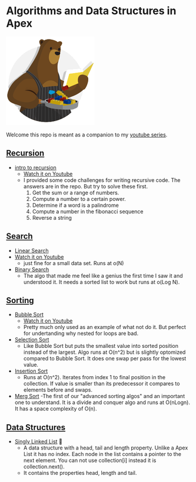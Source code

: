 # Algorithms and Data Structures in Apex

![Image of Cody from Salesforce](https://github.com/bdJohnson72/Algorithms_And_Data_Structures_In_Apex/blob/master/images/recipes-logo.png)

Welcome this repo is meant as a companion to
my [youtube series](https://www.youtube.com/playlist?list=PLdt84CMzTQBbon-6Oy2a_rIsOyzMTrjnn).

## [Recursion](https://github.com/bdJohnson72/Algorithms_And_Data_Structures_In_Apex/tree/master/force-app/main/default/classes/recursion)

- [intro to recursion](https://github.com/bdJohnson72/Algorithms_And_Data_Structures_In_Apex/tree/master/force-app/main/default/classes/recursion)
  - [Watch it on Youtube](https://www.youtube.com/watch?v=4xpg0NnS90w&list=PLdt84CMzTQBbon-6Oy2a_rIsOyzMTrjnn&index=2)
  - I provided some code challenges for writing recursive code. The answers are in the repo. But try to solve these first.
    1. Get the sum or a range of numbers.
    2. Compute a number to a certain power.
    3. Determine if a word is a palindrome
    4. Compute a number in the fibonacci sequence
    5. Reverse a string

## [Search](https://github.com/bdJohnson72/Algorithms_And_Data_Structures_In_Apex/tree/master/force-app/main/default/classes/search)

- [Linear Search](https://github.com/bdJohnson72/Algorithms_And_Data_Structures_In_Apex/blob/master/force-app/main/default/classes/search/LinearSearch.cls)
- [Watch it on Youtube](https://www.youtube.com/watch?v=a8kPwN3b8vk&lc=UgyJwVycuT5JKGj2oil4AaABAg.9XH1gpNj-C-9XHPnpyVIUZ)
  - just fine for a small data set. Runs at o(N)
- [Binary Search](https://github.com/bdJohnson72/Algorithms_And_Data_Structures_In_Apex/blob/master/force-app/main/default/classes/search/BinarySearch.cls)
  - The algo that made me feel like a genius the first time I saw it and understood it. It needs a sorted list to work
    but runs at o(Log N).

## [Sorting](https://github.com/bdJohnson72/Algorithms_And_Data_Structures_In_Apex/tree/master/force-app/main/default/classes/sorting)

- [Bubble Sort](https://github.com/bdJohnson72/Algorithms_And_Data_Structures_In_Apex/blob/master/force-app/main/default/classes/sorting/BubbleSort.cls)
  - [Watch it on Youtube](https://youtu.be/KJVDLgfzCL8)
  - Pretty much only used as an example of what not do it. But perfect for undertanding why nested for loops are bad.
- [Selection Sort](https://github.com/bdJohnson72/Algorithms_And_Data_Structures_In_Apex/blob/master/force-app/main/default/classes/sorting/SelectionSort.cls)
  - Like Bubble Sort but puts the smallest value into sorted position instead of the largest. Algo runs at O(n^2) but is
    slightly optomized compared to Bubble Sort. It does one swap per pass for the lowest value.
- [Insertion Sort](https://github.com/bdJohnson72/Algorithms_And_Data_Structures_In_Apex/blob/master/force-app/main/default/classes/sorting/InsertionSort.cls)
  - Runs at O(n^2). Iterates from index 1 to final position in the collection. If value is smaller than its predecessor
    it compares to elements before and swaps.
- [Merg Sort](https://github.com/bdJohnson72/Algorithms_And_Data_Structures_In_Apex/blob/master/force-app/main/default/classes/sorting/MergeSort.cls)
  -The first of our "advanced sorting algos" and an important one to understand. It is a divide and conquer algo and runs at O(nLogn). It has a space complexity of O(n).

## [Data Structures]()

- [Singly Linked List]() :construction:
  - A data structure with a head, tail and length property. Unlike a Apex List it has no index. Each node in the list
    contains a pointer to the next element. You can not use collection[i] instead it is collection.next().
  - It contains the properties head, length and tail.
